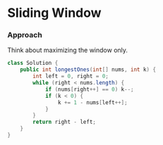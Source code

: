 # Sliding Window

### Approach

Think about maximizing the window only.

```java
class Solution {
    public int longestOnes(int[] nums, int k) {
        int left = 0, right = 0;
        while (right < nums.length) {
            if (nums[right++] == 0) k--;
            if (k < 0) {
                k += 1 - nums[left++];
            }
        }
        return right - left;
    }
}
```

